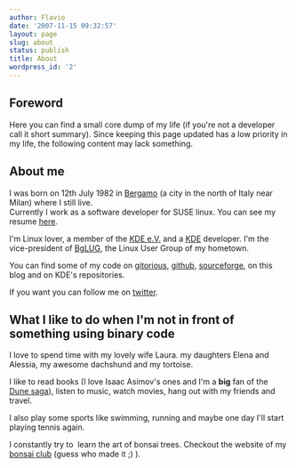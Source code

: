 ```yaml
---
author: Flavio
date: '2007-11-15 09:32:57'
layout: page
slug: about
status: publish
title: About
wordpress_id: '2'
---
```


## Foreword

Here you can find a small core dump of my life (if you're not a developer call it short summary).  Since keeping this page updated has a low priority in my life, the following content may lack something.  

## About me

I was born on 12th July 1982 in [Bergamo](http://en.wikipedia.org/wiki/Bergamo,_Italy) (a city in the north of Italy near Milan) where I still live.  
Currently I work as a software developer for SUSE linux. You can see my resume
[here](/cv).

I'm Linux lover, a member of the [KDE e.V.](http://ev.kde.org/) and a
[KDE](http://kde.org/) developer. I'm the vice-president of
[BgLUG](http://bglug.it/), the Linux User Group of my hometown.

You can find some of my code on [gitorious](http://gitorious.org/~flavio),
[github](http://github.com/flavio/),
[sourceforge](https://sourceforge.net/users/flavio_castelli), on this blog and
on KDE's repositories.

If you want you can follow me on
[twitter](http://twitter.com/flavio_castelli).

## What I like to do when I'm not in front of something using binary code

I love to spend time with my lovely wife Laura. my daughters Elena and Alessia,
my awesome dachshund and my tortoise.

I like to read books (I love Isaac Asimov's ones and I'm a **big** fan of the
[Dune saga](http://www.dunenovels.com/)), listen to music, watch movies, hang
out with my friends and travel.

I also play some sports like swimming, running and maybe one day I'll start
playing tennis again.

I constantly try to  learn the art of bonsai trees. Checkout the website of my
[bonsai club](http://clubmondobonsai.it/) (guess who made it ;) ).

